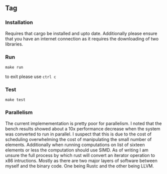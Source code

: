 ## Tag

### Installation
Requires that cargo be installed and upto date. Additionally please ensure that
you have an internet connection as it requires the downloading of two libraries.

### Run
```
make run
```
to exit please use `ctrl c`
### Test
```
make test
```

### Parallelism
The current implemementation is pretty poor for parallelism. I noted that the bench
results showed about a 10x performance decrease when the system was converted to
run in parallel. I suspect that this is due to the cost of scheduling overwhelming
the cost of manipulating the small number of elements. Additionally when running
computations on list of sixteen elements or less the computation should use SIMD.
As of writing I am unsure the full process by which rust will convert an iterator
operation to x86 intructions. Mostly as there are two major layers of software between
myself and the binary code. One being Rustc and the other being LLVM.
